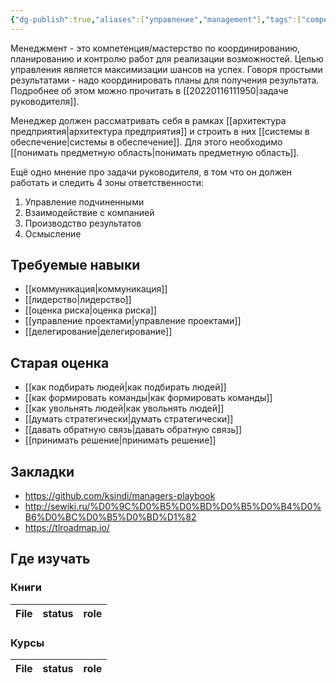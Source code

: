 ```yaml
---
{"dg-publish":true,"aliases":["управление","management"],"tags":["competencies","disciplines","skills"],"date":"2022-06-06T09:04:28+03:00","modified_at":"2023-01-12T11:43:21+04:00","permalink":"/competencies/menedzhment/","dgHomeLink":false,"dgPassFrontmatter":true}
---
```





Менеджмент - это компетенция/мастерство по координированию, планированию и контролю работ для реализации возможностей. Целью управления является максимизации шансов на успех. Говоря простыми результатами - надо координировать планы для получения результата. Подробнее об этом можно прочитать в [[20220116111950|задаче руководителя]].

Менеджер должен рассматривать себя в рамках [[архитектура предприятия|архитектура предприятия]] и строить в них [[системы в обеспечение|системы в обеспечение]]. Для этого необходимо [[понимать предметную область|понимать предметную область]].

Ещё одно мнение про задачи руководителя, в том что он должен работать и следить 4 зоны ответственности:
1. Управление подчиненными
2. Взаимодействие с компанией
3. Производство результатов
4. Осмысление

## Требуемые навыки

- [[коммуникация|коммуникация]]
- [[лидерство|лидерство]]
- [[оценка риска|оценка риска]]
- [[управление проектами|управление проектами]]
- [[делегирование|делегирование]]

## Старая оценка

- [[как подбирать людей|как подбирать людей]]
- [[как формировать команды|как формировать команды]]
- [[как увольнять людей|как увольнять людей]]
- [[думать стратегически|думать стратегически]]
- [[давать обратную связь|давать обратную связь]]
- [[принимать решение|принимать решение]]

## Закладки

- https://github.com/ksindi/managers-playbook
- http://sewiki.ru/%D0%9C%D0%B5%D0%BD%D0%B5%D0%B4%D0%B6%D0%BC%D0%B5%D0%BD%D1%82
- https://tlroadmap.io/

## Где изучать

### Книги

| File | status | role |
| ---- | ------ | ---- |


### Курсы

| File | status | role |
| ---- | ------ | ---- |

